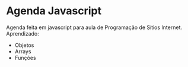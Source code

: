 # Agenda Javascript
Agenda feita em javascript para aula de Programação de Sítios Internet.
Aprendizado: 
- Objetos
- Arrays
- Funções
